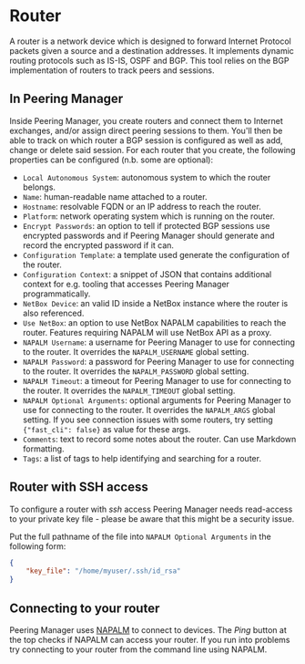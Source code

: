 # Router

A router is a network device which is designed to forward Internet Protocol
packets given a source and a destination addresses. It implements dynamic
routing protocols such as IS-IS, OSPF and BGP. This tool relies on the BGP
implementation of routers to track peers and sessions.

## In Peering Manager

Inside Peering Manager, you create routers and connect them to Internet
exchanges, and/or assign direct peering sessions to them. You'll then be able to
track on which router a BGP session is configured as well as add, change or
delete said session. For each router that you create, the following properties
can be configured (n.b. some are optional):

* `Local Autonomous System`: autonomous system to which the router belongs.
* `Name`: human-readable name attached to a router.
* `Hostname`: resolvable FQDN or an IP address to reach the router.
* `Platform`: network operating system which is running on the router.
* `Encrypt Passwords`: an option to tell if protected BGP sessions use
  encrypted passwords and if Peering Manager should generate and record the
  encrypted password if it can.
* `Configuration Template`: a template used generate the configuration of the
  router.
* `Configuration Context`: a snippet of JSON that contains additional 
  context for e.g. tooling that accesses Peering Manager programmatically.
* `NetBox Device`: an valid ID inside a NetBox instance where the router is
  also referenced.
* `Use NetBox`: an option to use NetBox NAPALM capabilities to reach the
  router. Features requiring NAPALM will use NetBox API as a proxy.
* `NAPALM Username`: a username for Peering Manager to use for connecting to
  the router. It overrides the `NAPALM_USERNAME` global setting.
* `NAPALM Password`: a password for Peering Manager to use for connecting to
  the router. It overrides the `NAPALM_PASSWORD` global setting.
* `NAPALM Timeout`: a timeout for Peering Manager to use for connecting to
  the router. It overrides the `NAPALM_TIMEOUT` global setting.
* `NAPALM Optional Arguments`: optional arguments for Peering Manager to use
  for connecting to the router. It overrides the `NAPALM_ARGS` global
  setting. If you see connection issues with some routers, try setting
  `{"fast_cli": false}` as value for these args.
* `Comments`: text to record some notes about the router. Can use Markdown
  formatting.
* `Tags`: a list of tags to help identifying and searching for a router.

## Router with SSH access

To configure a router with *ssh* access Peering Manager needs read-access to
your private key file - please be aware that this might be a security issue.

Put the full pathname of the file into `NAPALM Optional Arguments` in the following form:

```json
{
    "key_file": "/home/myuser/.ssh/id_rsa"
}
```

## Connecting to your router

Peering Manager uses [NAPALM](https://napalm.readthedocs.io) to connect to
devices. The *Ping* button at the top checks if NAPALM can access your router.
If you run into problems try connecting to your router from the command line
using NAPALM.
